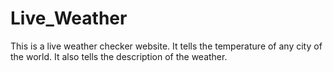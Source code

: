 # Live_Weather
This is a live weather checker website. It tells the temperature of any city of the world. It also tells the description of the weather.

